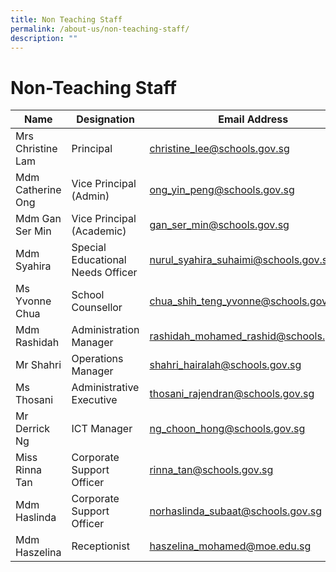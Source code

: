 ```yaml
---
title: Non Teaching Staff
permalink: /about-us/non-teaching-staff/
description: ""
---
```

# **Non-Teaching Staff**

| Name 	| Designation 	| Email Address 	|
|---	|---	|---	|
| Mrs Christine Lam 	| Principal 	| [christine_lee@schools.gov.sg](mailto:christine_lee@schools.gov.sg) 	|
| Mdm Catherine Ong 	| Vice Principal (Admin) 	| [ong_yin_peng@schools.gov.sg](mailto:ong_yin_peng@schools.gov.sg) 	|
| Mdm Gan Ser Min 	| Vice Principal (Academic) 	| [gan_ser_min@schools.gov.sg](mailto:gan_ser_min@schools.gov.sg) 	|
| Mdm Syahira 	| Special Educational Needs Officer 	| [nurul_syahira_suhaimi@schools.gov.sg](mailto:nurul_syahira_suhaimi@schools.gov.sg) 	|
| Ms Yvonne Chua 	| School Counsellor 	| [chua_shih_teng_yvonne@schools.gov.sg](mailto:chua_shih_teng_yvonne@schools.gov.sg) 	|
| Mdm Rashidah 	| Administration Manager 	| [rashidah_mohamed_rashid@schools.gov.sg](mailto:rashidah_mohamed_rashid@schools.gov.sg) 	|
| Mr Shahri 	| Operations Manager 	| [shahri_hairalah@schools.gov.sg](mailto:shahri_hairalah@schools.gov.sg) 	|
| Ms Thosani 	| Administrative Executive 	| [thosani_rajendran@schools.gov.sg](mailto:thosani_rajendran@schools.gov.sg) 	|
| Mr Derrick Ng 	| ICT Manager 	| [ng_choon_hong@schools.gov.sg](mailto:ng_choon_hong@schools.gov.sg) 	|
| Miss Rinna Tan 	| Corporate Support Officer 	| [rinna_tan@schools.gov.sg](mailto:rinna_tan@schools.gov.sg) 	|
| Mdm Haslinda 	| Corporate Support Officer 	| [norhaslinda_subaat@schools.gov.sg](mailto:norhaslinda_subaat@schools.gov.sg) 	|
| Mdm Haszelina 	| Receptionist 	| [haszelina_mohamed@moe.edu.sg](mailto:haszelina_mohamed@moe.edu.sg) 	|